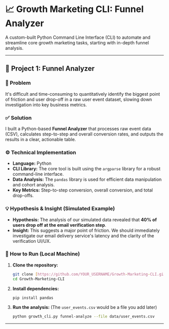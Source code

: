 # 📈 Growth Marketing CLI: Funnel Analyzer

A custom-built Python Command Line Interface (CLI) to automate and streamline core growth marketing tasks, starting with in-depth funnel analysis.

---

## 🔬 Project 1: Funnel Analyzer

### 🤯 Problem
It's difficult and time-consuming to quantitatively identify the biggest point of friction and user drop-off in a raw user event dataset, slowing down investigation into key business metrics.

### ✅ Solution
I built a Python-based **Funnel Analyzer** that processes raw event data (CSV), calculates step-to-step and overall conversion rates, and outputs the results in a clear, actionable table.

### ⚙️ Technical Implementation
* **Language:** Python
* **CLI Library:** The core tool is built using the `argparse` library for a robust command-line interface.
* **Data Analysis:** The `pandas` library is used for efficient data manipulation and cohort analysis.
* **Key Metrics:** Step-to-step conversion, overall conversion, and total drop-offs.

### 💡 Hypothesis & Insight (Simulated Example)
* **Hypothesis:** The analysis of our simulated data revealed that **40% of users drop off at the email verification step**.
* **Insight:** This suggests a major point of friction. We should immediately investigate our email delivery service's latency and the clarity of the verification UI/UX.

### 🚀 How to Run (Local Machine)
1.  **Clone the repository:**
    ```bash
    git clone [https://github.com/YOUR_USERNAME/Growth-Marketing-CLI.git](https://github.com/YOUR_USERNAME/Growth-Marketing-CLI.git)
    cd Growth-Marketing-CLI
    ```
2.  **Install dependencies:**
    ```bash
    pip install pandas
    ```
3.  **Run the analysis:** (The `user_events.csv` would be a file you add later)
    ```bash
    python growth_cli.py funnel-analyze --file data/user_events.csv
    ```
---
